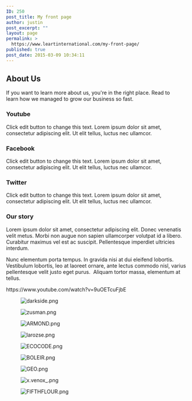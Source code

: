 ```yaml
---
ID: 250
post_title: My front page
author: justin
post_excerpt: ""
layout: page
permalink: >
  https://www.leartinternational.com/my-front-page/
published: true
post_date: 2015-03-09 10:34:11
---
```

<h2>About Us</h2>		
		<p>If you want to learn more about us, you're in the right place. Read to learn how we managed to grow our business so fast.</p>		
				<h3>
					Youtube
				</h3>
				<p>Click edit button to change this text. Lorem ipsum dolor sit amet, consectetur adipiscing elit. Ut elit tellus, luctus nec ullamcor.</p>
				<h3>
					Facebook
				</h3>
				<p>Click edit button to change this text. Lorem ipsum dolor sit amet, consectetur adipiscing elit. Ut elit tellus, luctus nec ullamcor.</p>
				<h3>
					Twitter
				</h3>
				<p>Click edit button to change this text. Lorem ipsum dolor sit amet, consectetur adipiscing elit. Ut elit tellus, luctus nec ullamcor.</p>
			<h3>Our story</h3>		
		<p>Lorem ipsum dolor sit amet, consectetur adipiscing elit. Donec venenatis velit metus. Morbi non augue non sapien ullamcorper volutpat id a libero. Curabitur maximus vel est ac suscipit. Pellentesque imperdiet ultricies interdum. </p><p>Nunc elementum porta tempus. In gravida nisi at dui eleifend lobortis. Vestibulum lobortis, leo at laoreet ornare, ante lectus commodo nisl, varius pellentesque velit justo eget purus.  Aliquam tortor massa, elementum at tellus. </p>https://www.youtube.com/watch?v=9uOETcuFjbE		
				<figure><img src="https://www.leartinternational.com/wordpress/wp-content/uploads/elementor/thumbs/darkside-ntmy6vxngglius1i84dv1zckqye7f0w3clec8bxn8o.png" alt="darkside.png" /></figure><figure><img src="https://www.leartinternational.com/wordpress/wp-content/uploads/elementor/thumbs/zusman-ntmy6wvhnamt6e052mshmh41cc9kmpztoq1tplw92g.png" alt="zusman.png" /></figure><figure><img src="https://www.leartinternational.com/wordpress/wp-content/uploads/elementor/thumbs/ARMOND-ntmy6xtbu4o3hzyrx5746yvhxq4xuf3k0upb6vuuw8.png" alt="ARMOND.png" /></figure><figure><img src="https://www.leartinternational.com/wordpress/wp-content/uploads/elementor/thumbs/larozse-ntmy6xtbu4o3hzyrx5746yvhxq4xuf3k0upb6vuuw8.png" alt="larozse.png" /></figure><figure><img src="https://www.leartinternational.com/wordpress/wp-content/uploads/elementor/thumbs/ECOCODE-ntmy6yr60ypdtlxernlqrgmyj40b247aczcso5tgq0.png" alt="ECOCODE.png" /></figure><figure><img src="https://www.leartinternational.com/wordpress/wp-content/uploads/elementor/thumbs/BOLEIR-ntmy6yr60ypdtlxernlqrgmyj40b247aczcso5tgq0.png" alt="BOLEIR.png" /></figure><figure><img src="https://www.leartinternational.com/wordpress/wp-content/uploads/elementor/thumbs/GEO-ntmy6zp07sqo57w1m60dbyef4hvo9tb0p40a5fs2js.png" alt="GEO.png" /></figure><figure><img src="https://www.leartinternational.com/wordpress/wp-content/uploads/elementor/thumbs/x.venox_-ntmy70muemrygtuogoezwg5vpvr1hier18nrmpqodk.png" alt="x.venox_.png" /></figure><figure><img src="https://www.leartinternational.com/wordpress/wp-content/uploads/elementor/thumbs/FIFTHFLOUR-ntmy70muemrygtuogoezwg5vpvr1hier18nrmpqodk.png" alt="FIFTHFLOUR.png" /></figure>